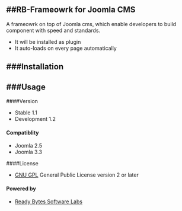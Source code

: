 ##RB-Frameowrk for Joomla CMS
-----

A frameowrk on top of Joomla cms, which enable developers to build component with speed and standards.
- It will be installed as plugin
- It auto-loads on every page automatically


###Installation
--------------




###Usage
------



####Version

- Stable 1.1
- Development 1.2

#### Compatiblity
- Joomla 2.5
- Joomla 3.3

####License

- [GNU GPL] General Public License version 2 or later


#### Powered by
 - [Ready Bytes Software Labs]

[Ready Bytes Software Labs]:http://www.readybytes.net
[GNU GPL]:http://www.gnu.org/licenses/gpl-2.0.html
